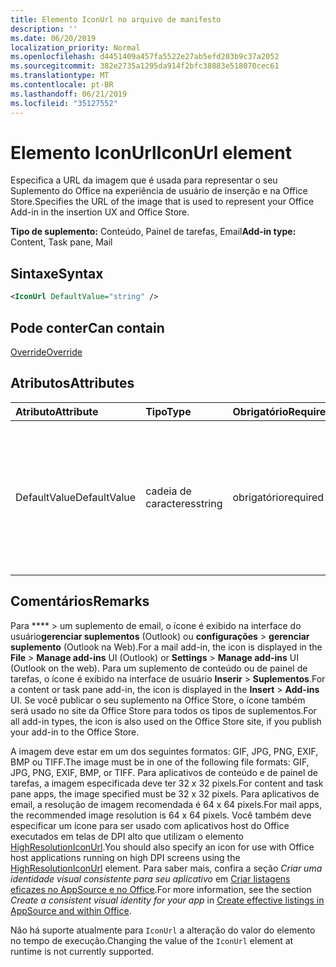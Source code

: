 ```yaml
---
title: Elemento IconUrl no arquivo de manifesto
description: ''
ms.date: 06/20/2019
localization_priority: Normal
ms.openlocfilehash: d4451409a457fa5522e27ab5efd203b9c37a2052
ms.sourcegitcommit: 382e2735a1295da914f2bfc38883e518070cec61
ms.translationtype: MT
ms.contentlocale: pt-BR
ms.lasthandoff: 06/21/2019
ms.locfileid: "35127552"
---
```

# <a name="iconurl-element"></a><span data-ttu-id="06040-102">Elemento IconUrl</span><span class="sxs-lookup"><span data-stu-id="06040-102">IconUrl element</span></span>

<span data-ttu-id="06040-103">Especifica a URL da imagem que é usada para representar o seu Suplemento do Office na experiência de usuário de inserção e na Office Store.</span><span class="sxs-lookup"><span data-stu-id="06040-103">Specifies the URL of the image that is used to represent your Office Add-in in the insertion UX and Office Store.</span></span>

<span data-ttu-id="06040-104">**Tipo de suplemento:** Conteúdo, Painel de tarefas, Email</span><span class="sxs-lookup"><span data-stu-id="06040-104">**Add-in type:** Content, Task pane, Mail</span></span>

## <a name="syntax"></a><span data-ttu-id="06040-105">Sintaxe</span><span class="sxs-lookup"><span data-stu-id="06040-105">Syntax</span></span>

```XML
<IconUrl DefaultValue="string" />
```

## <a name="can-contain"></a><span data-ttu-id="06040-106">Pode conter</span><span class="sxs-lookup"><span data-stu-id="06040-106">Can contain</span></span>

[<span data-ttu-id="06040-107">Override</span><span class="sxs-lookup"><span data-stu-id="06040-107">Override</span></span>](override.md)

## <a name="attributes"></a><span data-ttu-id="06040-108">Atributos</span><span class="sxs-lookup"><span data-stu-id="06040-108">Attributes</span></span>

|<span data-ttu-id="06040-109">**Atributo**</span><span class="sxs-lookup"><span data-stu-id="06040-109">**Attribute**</span></span>|<span data-ttu-id="06040-110">**Tipo**</span><span class="sxs-lookup"><span data-stu-id="06040-110">**Type**</span></span>|<span data-ttu-id="06040-111">**Obrigatório**</span><span class="sxs-lookup"><span data-stu-id="06040-111">**Required**</span></span>|<span data-ttu-id="06040-112">**Descrição**</span><span class="sxs-lookup"><span data-stu-id="06040-112">**Description**</span></span>|
|:-----|:-----|:-----|:-----|
|<span data-ttu-id="06040-113">DefaultValue</span><span class="sxs-lookup"><span data-stu-id="06040-113">DefaultValue</span></span>|<span data-ttu-id="06040-114">cadeia de caracteres</span><span class="sxs-lookup"><span data-stu-id="06040-114">string</span></span>|<span data-ttu-id="06040-115">obrigatório</span><span class="sxs-lookup"><span data-stu-id="06040-115">required</span></span>|<span data-ttu-id="06040-116">Especifica o valor padrão para essa configuração, expresso para a localidade especificada no elemento [DefaultLocale](defaultlocale.md).</span><span class="sxs-lookup"><span data-stu-id="06040-116">Specifies the default value for this setting, expressed for the locale specified in the [DefaultLocale](defaultlocale.md) element.</span></span>|

## <a name="remarks"></a><span data-ttu-id="06040-117">Comentários</span><span class="sxs-lookup"><span data-stu-id="06040-117">Remarks</span></span>

<span data-ttu-id="06040-118">Para \*\*\*\* > um suplemento de email, o ícone é exibido na interface do usuário**gerenciar suplementos** (Outlook) ou **configurações** > **gerenciar suplemento** (Outlook na Web).</span><span class="sxs-lookup"><span data-stu-id="06040-118">For a mail add-in, the icon is displayed in the  **File** > **Manage add-ins** UI (Outlook) or **Settings** > **Manage add-ins** UI (Outlook on the web).</span></span> <span data-ttu-id="06040-119">Para um suplemento de conteúdo ou de painel de tarefas, o ícone é exibido na interface de usuário **Inserir** > **Suplementos**.</span><span class="sxs-lookup"><span data-stu-id="06040-119">For a content or task pane add-in, the icon is displayed in the **Insert** > **Add-ins** UI.</span></span> <span data-ttu-id="06040-120">Se você publicar o seu suplemento na Office Store, o ícone também será usado no site da Office Store para todos os tipos de suplementos.</span><span class="sxs-lookup"><span data-stu-id="06040-120">For all add-in types, the icon is also used on the Office Store site, if you publish your add-in to the Office Store.</span></span>

<span data-ttu-id="06040-121">A imagem deve estar em um dos seguintes formatos: GIF, JPG, PNG, EXIF, BMP ou TIFF.</span><span class="sxs-lookup"><span data-stu-id="06040-121">The image must be in one of the following file formats: GIF, JPG, PNG, EXIF, BMP, or TIFF.</span></span> <span data-ttu-id="06040-122">Para aplicativos de conteúdo e de painel de tarefas, a imagem especificada deve ter 32 x 32 pixels.</span><span class="sxs-lookup"><span data-stu-id="06040-122">For content and task pane apps, the image specified must be 32 x 32 pixels.</span></span> <span data-ttu-id="06040-123">Para aplicativos de email, a resolução de imagem recomendada é 64 x 64 pixels.</span><span class="sxs-lookup"><span data-stu-id="06040-123">For mail apps, the recommended image resolution is 64 x 64 pixels.</span></span> <span data-ttu-id="06040-124">Você também deve especificar um ícone para ser usado com aplicativos host do Office executados em telas de DPI alto que utilizam o elemento [HighResolutionIconUrl](highresolutioniconurl.md).</span><span class="sxs-lookup"><span data-stu-id="06040-124">You should also specify an icon for use with Office host applications running on high DPI screens using the [HighResolutionIconUrl](highresolutioniconurl.md) element.</span></span> <span data-ttu-id="06040-125">Para saber mais, confira a seção _Criar uma identidade visual consistente para seu aplicativo_ em [Criar listagens eficazes no AppSource e no Office](/office/dev/store/create-effective-office-store-listings#create-a-consistent-visual-identity).</span><span class="sxs-lookup"><span data-stu-id="06040-125">For more information, see the section _Create a consistent visual identity for your app_ in [Create effective listings in AppSource and within Office](/office/dev/store/create-effective-office-store-listings#create-a-consistent-visual-identity).</span></span>

<span data-ttu-id="06040-126">Não há suporte atualmente para `IconUrl` a alteração do valor do elemento no tempo de execução.</span><span class="sxs-lookup"><span data-stu-id="06040-126">Changing the value of the `IconUrl` element at runtime is not currently supported.</span></span>